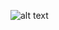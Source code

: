 ![alt text](https://cdn.discordapp.com/attachments/1034144894362587238/1051799748123836416/image.png)
